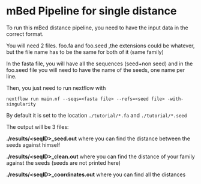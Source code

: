 # mBed Pipeline for single distance

To run this mBed distance pipeline, you need to have the input data in the correct format.

You will need 2 files. foo.fa and foo.seed ,the extensions could be whatever, but the file name has to be the same for both of it (same family)

In the fasta file, you will have all the sequences (seed+non seed) and in the foo.seed file you will need to have the name of the seeds, one name per line.

Then, you just need to run nextflow with 
```
nextflow run main.nf --seqs=<fasta file> --refs=<seed file> -with-singularity
```

By default it is set to the location ```./tutorial/*.fa``` and ```./tutorial/*.seed```

The output will be 3 files:

**./results/\<seqID\>_seed.out** where you can find the distance between the seeds against himself

**./results/\<seqID\>_clean.out** where you can find the distance of your family against the seeds (seeds are not printed here)

**./results/\<seqID\>_coordinates.out** where you can find all the distances

